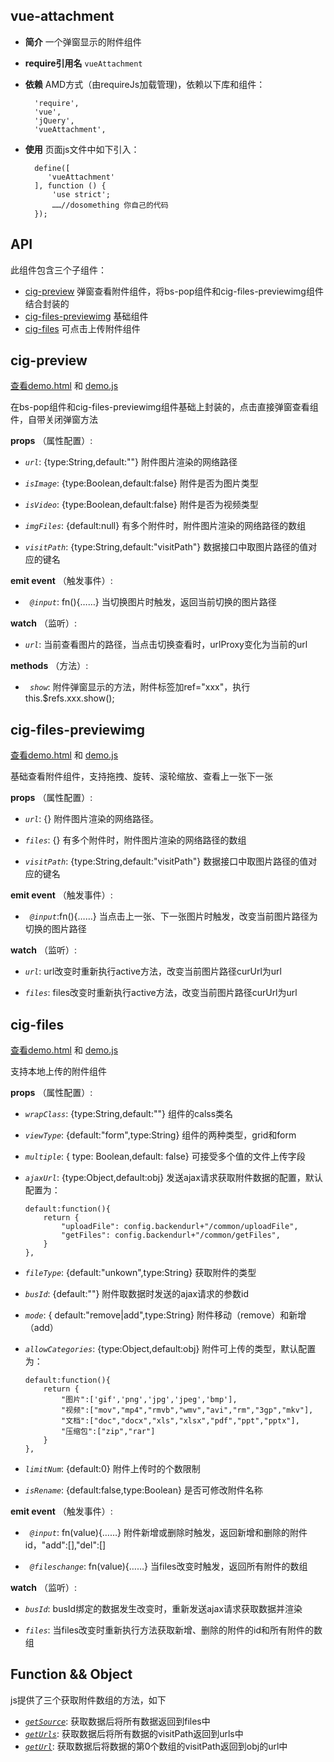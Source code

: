 ## vue-attachment

+ __简介__ 一个弹窗显示的附件组件
+ __require引用名__ `vueAttachment`
+ __依赖__ AMD方式（由requireJs加载管理)，依赖以下库和组件：

        'require',
        'vue',
        'jQuery',
        'vueAttachment',
+ __使用__ 页面js文件中如下引入：

        define([
           'vueAttachment'
        ], function () {
            'use strict';
            ……//dosomething 你自己的代码
        });

## API
此组件包含三个子组件：
* [cig-preview](#cig-preview) 弹窗查看附件组件，将bs-pop组件和cig-files-previewimg组件结合封装的
* [cig-files-previewimg](#cig-files-previewimg) 基础组件
* [cig-files](#cig-files) 可点击上传附件组件

## cig-preview
[查看demo.html](./demo.html) 和 [demo.js](./demo.js)

在bs-pop组件和cig-files-previewimg组件基础上封装的，点击直接弹窗查看组件，自带关闭弹窗方法

__props__ （属性配置）:
            
  + _`url`_: {type:String,default:""} 附件图片渲染的网络路径
   
  + _`isImage`_: {type:Boolean,default:false} 附件是否为图片类型
   
  + _`isVideo`_: {type:Boolean,default:false} 附件是否为视频类型

  + _`imgFiles`_: {default:null} 有多个附件时，附件图片渲染的网络路径的数组

  + _`visitPath`_: {type:String,default:"visitPath"} 数据接口中取图片路径的值对应的键名

__emit event__ （触发事件）:
            
  + _` @input`_: fn(){……} 当切换图片时触发，返回当前切换的图片路径

__watch__ （监听）:
            
  + _`url`_: 当前查看图片的路径，当点击切换查看时，urlProxy变化为当前的url

__methods__ （方法）:

  + _` show`_: 附件弹窗显示的方法，附件标签加ref="xxx"，执行this.$refs.xxx.show();

## cig-files-previewimg
[查看demo.html](./demo.html) 和 [demo.js](./demo.js)

基础查看附件组件，支持拖拽、旋转、滚轮缩放、查看上一张下一张

__props__ （属性配置）:     

  + _`url`_: {} 附件图片渲染的网络路径。

  + _`files`_: {} 有多个附件时，附件图片渲染的网络路径的数组

  + _`visitPath`_: {type:String,default:"visitPath"} 数据接口中取图片路径的值对应的键名

__emit event__ （触发事件）:
            
  + _` @input`_:fn(){……} 当点击上一张、下一张图片时触发，改变当前图片路径为切换的图片路径

__watch__ （监听）:
            
  + _`url`_: url改变时重新执行active方法，改变当前图片路径curUrl为url

  + _`files`_: files改变时重新执行active方法，改变当前图片路径curUrl为url

## cig-files
[查看demo.html](./demo.html) 和 [demo.js](./demo.js)

支持本地上传的附件组件

__props__ （属性配置）:     

  + _`wrapClass`_: {type:String,default:""} 组件的calss类名

  + _`viewType`_: {default:"form",type:String} 组件的两种类型，grid和form

  + _`multiple`_: { type: Boolean,default: false} 可接受多个值的文件上传字段

  + _`ajaxUrl`_: {type:Object,default:obj} 发送ajax请求获取附件数据的配置，默认配置为：

        default:function(){
            return {
                "uploadFile": config.backendurl+"/common/uploadFile",
                "getFiles": config.backendurl+"/common/getFiles",
            }
        },

  + _`fileType`_: {default:"unkown",type:String} 获取附件的类型

  + _`busId`_: {default:""} 附件取数据时发送的ajax请求的参数id

  + _`mode`_: { default:"remove|add",type:String} 附件移动（remove）和新增（add）

  + _`allowCategories`_: {type:Object,default:obj} 附件可上传的类型，默认配置为：

        default:function(){
            return {
                "图片":['gif','png','jpg','jpeg','bmp'],
                "视频":["mov","mp4","rmvb","wmv","avi","rm","3gp","mkv"],
                "文档":["doc","docx","xls","xlsx","pdf","ppt","pptx"],
                "压缩包":["zip","rar"]
            }
        },

  + _`limitNum`_: {default:0} 附件上传时的个数限制

  + _`isRename`_: {default:false,type:Boolean} 是否可修改附件名称

__emit event__ （触发事件）:
            
  + _` @input`_: fn(value){……} 附件新增或删除时触发，返回新增和删除的附件id，"add":[],"del":[]

  + _` @fileschange`_: fn(value){……} 当files改变时触发，返回所有附件的数组

__watch__ （监听）:
            
  + _`busId`_: busId绑定的数据发生改变时，重新发送ajax请求获取数据并渲染

  + _`files`_: 当files改变时重新执行方法获取新增、删除的附件的id和所有附件的数组

## Function && Object

js提供了三个获取附件数组的方法，如下
* [_`getSource`_](#getSource): 获取数据后将所有数据返回到files中
* [_`getUrls`_](#getUrls): 获取数据后将所有数据的visitPath返回到urls中
* [_`getUrl`_](#getUrl): 获取数据后将数据的第0个数组的visitPath返回到obj的url中